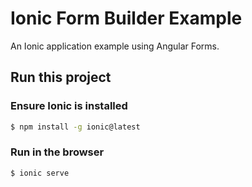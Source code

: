 # Ionic Form Builder Example
An Ionic application example using Angular Forms.

## Run this project

### Ensure Ionic is installed
```bash
$ npm install -g ionic@latest
```

### Run in the browser
```bash
$ ionic serve
```
